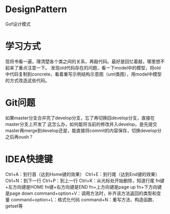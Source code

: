# DesignPattern
Gof设计模式

# 学习方式
现将书看一遍，理清楚各个类之间的关系，再敲代码。最好是回忆着敲，哪里想不起来了重点注意一下。
发现old代码存在的问题，看一下model中的模型，将old中代码复制到concrete，看着重写示例结构示意图（uml类图），用model中模型的方式改造这些代码。


# Git问题
如果master分支合并完了develop分支，忘了再切换回develop分支，直接在master分支上开发了
这怎么办，如何能将当前的修改并入develop。是先提交master再merge到develop还是，能直接将commit的内容保存，切换develop分之后再oush？

# IDEA快捷键
Ctrl+A：到行首（达到Home键的效果）
Ctrl+E：到行尾（达到End键的效果）
Ctrl+N：到下一行
Ctrl+P：到上一行
Ctrl+K：从光标处开始删除，知道行尾
fn键+左方向键是HOME
fn键+右方向键是END
fn+上方向键是page up
fn+下方向键是page down
command+option+V：调用方法时，补齐该方法返回的类型和变量
command+option+L：格式化代码
command+N：重写方法、构造函数、getset等